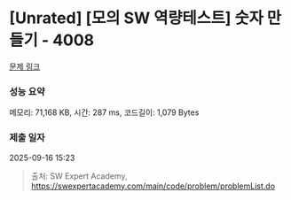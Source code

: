 # [Unrated] [모의 SW 역량테스트] 숫자 만들기 - 4008 

[문제 링크](https://swexpertacademy.com/main/code/problem/problemDetail.do?contestProbId=AWIeRZV6kBUDFAVH) 

### 성능 요약

메모리: 71,168 KB, 시간: 287 ms, 코드길이: 1,079 Bytes

### 제출 일자

2025-09-16 15:23



> 출처: SW Expert Academy, https://swexpertacademy.com/main/code/problem/problemList.do